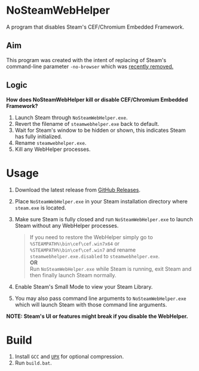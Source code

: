 # NoSteamWebHelper
 A program that disables Steam's CEF/Chromium Embedded Framework.


## Aim
This program was created with the intent of replacing of Steam's command-line parameter `-no-browser` which was [recently removed.](https://steamcommunity.com/groups/SteamClientBeta/discussions/3/3710433479207750727/?ctp=42)

## Logic
**How does NoSteamWebHelper kill or disable CEF/Chromium Embedded Framework?**     

1. Launch Steam through `NoSteamWebHelper.exe`.
2. Revert the filename of `steamwebhelper.exe` back to default.
2. Wait for Steam's window to be hidden or shown, this indicates Steam has fully initialized.
3. Rename `steamwebhelper.exe`.
4. Kill any WebHelper processes.

# Usage
1. Download the latest release from [GitHub Releases](https://github.com/Aetopia/NoSteamWebHelper/releases).

2. Place `NoSteamWebHelper.exe` in your Steam installation directory where `steam.exe` is located.

3. Make sure Steam is fully closed and run `NoSteamWebHelper.exe` to launch Steam without any WebHelper processes.
    > If you need to restore the WebHelper simply go to `%STEAMPATH%\bin\cef\cef.win7x64` or `%STEAMPATH%\bin\cef\cef.win7` and rename `steamwebhelper.exe.disabled` to `steamwebhelper.exe`.   
    > **OR**     
    > Run `NoSteamWebHelper.exe` while Steam is running, exit Steam and then finally launch Steam normally.      

4. Enable Steam's Small Mode to view your Steam Library.

5. You may also pass command line arguments to `NoSteamWebHelper.exe` which will launch Steam with those command line arguments.

**NOTE: Steam's UI or features might break if you disable the WebHelper.**

# Build
1. Install `GCC` and [`UPX`](https://upx.github.io/) for optional compression.
2. Run `build.bat`.
